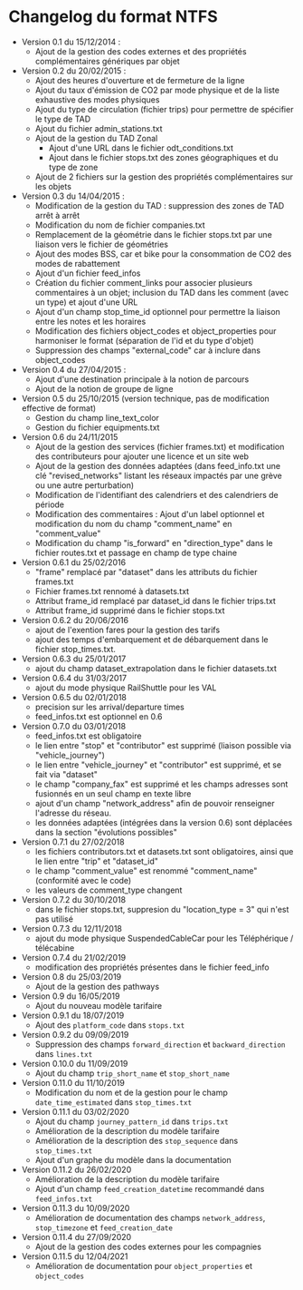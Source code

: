 # Changelog du format NTFS

* Version 0.1 du 15/12/2014 :
    * Ajout de la gestion des codes externes et des propriétés complémentaires génériques par objet
* Version 0.2 du 20/02/2015 :
    * Ajout des heures d'ouverture et de fermeture de la ligne
    * Ajout du taux d'émission de CO2 par mode physique et de la liste exhaustive des modes physiques
    * Ajout du type de circulation (fichier trips) pour permettre de spécifier le type de TAD
    * Ajout du fichier admin_stations.txt
    * Ajout de la gestion du TAD Zonal
        * Ajout d'une URL dans le fichier odt_conditions.txt
        * Ajout dans le fichier stops.txt des zones géographiques et du type de zone
    * Ajout de 2 fichiers sur la gestion des propriétés complémentaires sur les objets
* Version 0.3 du 14/04/2015 :
    * Modification de la gestion du TAD : suppression des zones de TAD arrêt à arrêt
    * Modification du nom de fichier companies.txt
    * Remplacement de la géométrie dans le fichier stops.txt par une liaison vers le fichier de géométries
    * Ajout des modes BSS, car et bike pour la consommation de CO2 des modes de rabattement
    * Ajout d'un fichier feed_infos
    * Création du fichier comment_links pour associer plusieurs commentaires à un objet; inclusion du TAD dans les comment (avec un type) et ajout d'une URL
    * Ajout d'un champ stop_time_id optionnel pour permettre la liaison entre les notes et les horaires
    * Modification des fichiers object_codes et object_properties pour harmoniser le format (séparation de l'id et du type d'objet)
    * Suppression des champs "external_code" car à inclure dans object_codes
* Version 0.4 du 27/04/2015 :
    * Ajout d'une destination principale à la notion de parcours
    * Ajout de la notion de groupe de ligne
* Version 0.5 du 25/10/2015 (version technique, pas de modification effective de format)
    * Gestion du champ line_text_color
    * Gestion du fichier equipments.txt
* Version 0.6 du 24/11/2015
    * Ajout de la gestion des services (fichier frames.txt) et modification des contributeurs pour ajouter une licence et un site web
    * Ajout de la gestion des données adaptées (dans feed_info.txt une clé "revised_networks" listant les réseaux impactés par une grève ou une autre perturbation)
    * Modification de l'identifiant des calendriers et des calendriers de période
    * Modification des commentaires : Ajout d'un label optionnel et modification du nom du champ "comment_name" en "comment_value"
    * Modification du champ "is_forward" en "direction_type" dans le fichier routes.txt et passage en champ de type chaine
* Version 0.6.1 du 25/02/2016
    * "frame" remplacé par "dataset" dans les attributs du fichier frames.txt
    * Fichier frames.txt rennomé à datasets.txt
    * Attribut frame_id remplacé par dataset_id dans le fichier trips.txt
    * Attribut frame_id supprimé dans le fichier stops.txt
* Version 0.6.2 du 20/06/2016
    * ajout de l'exention fares pour la gestion des tarifs
    * ajout des temps d'embarquement et de débarquement dans le fichier stop_times.txt.
* Version 0.6.3 du 25/01/2017
    * ajout du champ dataset_extrapolation dans le fichier datasets.txt
* Version 0.6.4 du 31/03/2017
    * ajout du mode physique RailShuttle pour les VAL
* Version 0.6.5 du 02/01/2018
    * precision sur les arrival/departure times
    * feed_infos.txt est optionnel en 0.6
* Version 0.7.0 du 03/01/2018
    * feed_infos.txt est obligatoire
    * le lien entre "stop" et "contributor" est supprimé (liaison possible via "vehicle_journey")
    * le lien entre "vehicle_journey" et "contributor" est supprimé, et se fait via "dataset"
    * le champ "company_fax" est supprimé et les champs adresses sont fusionnés en un seul champ en texte libre
    * ajout d'un champ "network_address" afin de pouvoir renseigner l'adresse du réseau.
    * les données adaptées (intégrées dans la version 0.6) sont déplacées dans la section "évolutions possibles"
* Version 0.7.1 du 27/02/2018
    * les fichiers contributors.txt et datasets.txt sont obligatoires, ainsi que le lien entre "trip" et "dataset_id"
    * le champ "comment_value" est renommé "comment_name" (conformité avec le code)
    * les valeurs de comment_type changent
* Version 0.7.2 du 30/10/2018
    * dans le fichier stops.txt, suppresion du "location_type = 3" qui n'est pas utilisé
* Version 0.7.3 du 12/11/2018
    * ajout du mode physique SuspendedCableCar pour les Téléphérique / télécabine
* Version 0.7.4 du 21/02/2019
    * modification des propriétés présentes dans le fichier feed_info
* Version 0.8 du 25/03/2019
    * Ajout de la gestion des pathways
* Version 0.9 du 16/05/2019
    * Ajout du nouveau modèle tarifaire
* Version 0.9.1 du 18/07/2019
    * Ajout des `platform_code` dans `stops.txt`
* Version 0.9.2 du 09/09/2019
    * Suppression des champs `forward_direction` et `backward_direction` dans `lines.txt`
* Version 0.10.0 du 11/09/2019
    * Ajout du champ `trip_short_name` et `stop_short_name`
* Version 0.11.0 du 11/10/2019
    * Modification du nom et de la gestion pour le champ `date_time_estimated` dans `stop_times.txt`
* Version 0.11.1 du 03/02/2020
    * Ajout du champ `journey_pattern_id` dans `trips.txt`
    * Amélioration de la description du modèle tarifaire
    * Amélioration de la description des `stop_sequence` dans `stop_times.txt`
    * Ajout d'un graphe du modèle dans la documentation
* Version 0.11.2 du 26/02/2020
    * Amélioration de la description du modèle tarifaire
    * Ajout d'un champ `feed_creation_datetime` recommandé dans `feed_infos.txt`
* Version 0.11.3 du 10/09/2020
    * Amélioration de documentation des champs `network_address`, `stop_timezone` et `feed_creation_date`
* Version 0.11.4 du 27/09/2020
    * Ajout de la gestion des codes externes pour les compagnies
* Version 0.11.5 du 12/04/2021
    * Amélioration de documentation pour `object_properties` et `object_codes`
